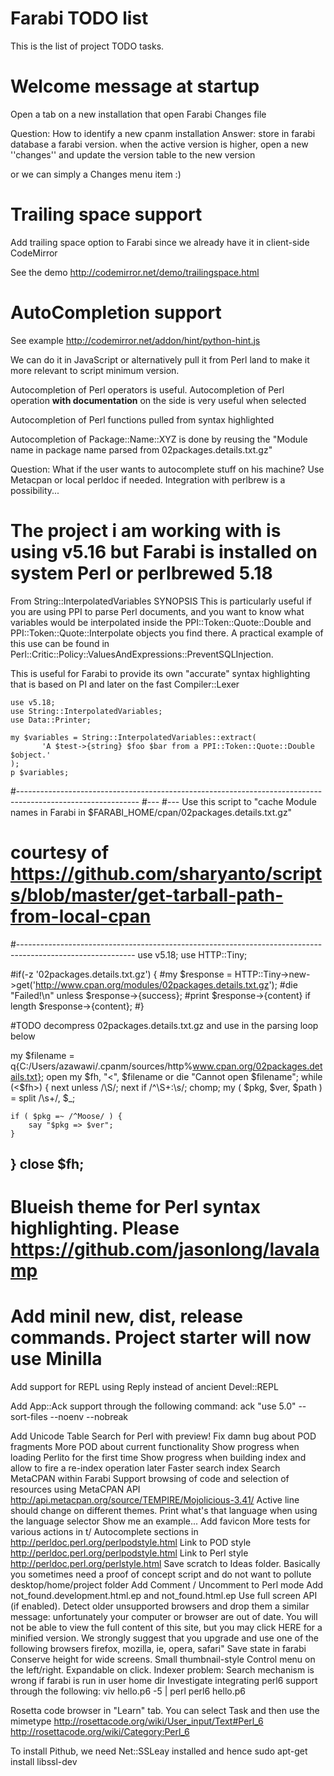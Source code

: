 Farabi TODO list
================

This is the list of project TODO tasks.

Welcome message at startup
==========================

Open a tab on a new installation that open Farabi Changes file

Question: How to identify a new cpanm installation
Answer: store in farabi database a farabi version. when the active version is higher, open a new ''changes'' and update the version table to the new version

or we can simply a Changes menu item :)


Trailing space support
======================

Add trailing space option to Farabi since we already have it in client-side CodeMirror

See the demo
http://codemirror.net/demo/trailingspace.html

AutoCompletion support
======================

See example http://codemirror.net/addon/hint/python-hint.js

We can do it in JavaScript or alternatively pull it from Perl land to make it more relevant to script
minimum version.

Autocompletion of Perl operators is useful.
Autocompletion of Perl operation **with documentation** on the side is very useful when selected

Autocompletion of Perl functions pulled from syntax highlighted

Autocompletion of Package::Name::XYZ is done by reusing the "Module name in package name parsed from 02packages.details.txt.gz"

Question: What if the user wants to autocomplete stuff on his machine?
Use Metacpan or local perldoc if needed. Integration with perlbrew is a possibility...

The project i am working with is using v5.16 but Farabi is installed on system Perl or perlbrewed 5.18
============

From String::InterpolatedVariables SYNOPSIS
This is particularly useful if you are using PPI to parse Perl documents, and you want to know
what variables would be interpolated inside the PPI::Token::Quote::Double and PPI::Token::Quote::Interpolate objects
you find there.  A practical example of this use can be found in Perl::Critic::Policy::ValuesAndExpressions::PreventSQLInjection.

This is useful for Farabi to provide its own "accurate" syntax highlighting that is based on
PI and later on the fast Compiler::Lexer

    use v5.18;
    use String::InterpolatedVariables;
    use Data::Printer;
 
    my $variables = String::InterpolatedVariables::extract(
           'A $test->{string} $foo $bar from a PPI::Token::Quote::Double $object.'
    );
    p $variables;

#------------------------------------------------------------------------------------------------------------
#---
#--- Use this script to "cache Module names in Farabi in $FARABI_HOME/cpan/02packages.details.txt.gz"
# courtesy of https://github.com/sharyanto/scripts/blob/master/get-tarball-path-from-local-cpan
#-----------------------------------------------------------------------------------------------------------
use v5.18;
use HTTP::Tiny;

#if(-z '02packages.details.txt.gz') {
#my $response = HTTP::Tiny->new->get('http://www.cpan.org/modules/02packages.details.txt.gz');
#die "Failed!\n" unless $response->{success};
#print $response->{content} if length $response->{content};
#}

#TODO decompress 02packages.details.txt.gz and use in the parsing loop below

my $filename =
  q{C:/Users/azawawi/.cpanm/sources/http%www.cpan.org/02packages.details.txt};
open my $fh, "<", $filename or die "Cannot open $filename";
while (<$fh>) {
    next unless /\S/;
    next if /^\S+:\s/;
    chomp;
    my ( $pkg, $ver, $path ) = split /\s+/, $_;

    if ( $pkg =~ /^Moose/ ) {
        say "$pkg => $ver";
    }
}
close $fh;
----------------------------------------------------------------------------------------------------------

# Blueish theme for Perl syntax highlighting. Please https://github.com/jasonlong/lavalamp

# Add minil new, dist, release commands. Project starter will now use Minilla

Add support for REPL using Reply instead of ancient Devel::REPL

Add App::Ack support through the following command:
	ack "use 5\.0" --sort-files --noenv --nobreak

Add Unicode Table Search for Perl with preview!
Fix damn bug about POD fragments
More POD about current functionality
Show progress when loading Perlito for the first time
Show progress when building index and allow to fire a re-index operation later
Faster search index
Search MetaCPAN within Farabi
Support browsing of code and selection of resources using MetaCPAN API http://api.metacpan.org/source/TEMPIRE/Mojolicious-3.41/
Active line should change on different themes.
Print what's that language when using the language selector
Show me an example...
Add favicon
More tests for various actions in t/
Autocomplete sections in http://perldoc.perl.org/perlpodstyle.html
Link to POD style http://perldoc.perl.org/perlpodstyle.html
Link to Perl style http://perldoc.perl.org/perlstyle.html
Save scratch to Ideas folder. Basically you sometimes need a proof of concept script and do not want to pollute desktop/home/project folder
Add Comment / Uncomment to Perl mode
Add not_found.development.html.ep and not_found.html.ep
Use full screen API (if enabled).
Detect older unsupported browsers and drop them a similar message:
	unfortunately your computer or browser are out of date.
	You will not be able to view the full content of this site,
	but you may click HERE for a minified version.
	We strongly suggest that you upgrade and use one of the following browsers
	firefox, mozilla, ie, opera, safari"
Save state in farabi
Conserve height for wide screens. Small thumbnail-style Control menu on the left/right. Expandable on click.
Indexer problem: Search mechanism is wrong if farabi is run in user home dir
Investigate integrating perl6 support through the following:
	viv hello.p6 -5 | perl
	perl6 hello.p6

Rosetta code browser in "Learn" tab. You can select Task and then use the mimetype
	http://rosettacode.org/wiki/User_input/Text#Perl_6
	http://rosettacode.org/wiki/Category:Perl_6


To install Pithub, we need Net::SSLeay installed and hence
sudo apt-get install libssl-dev
